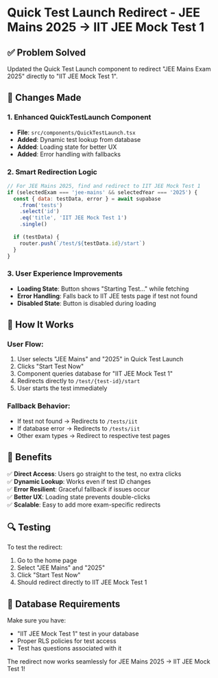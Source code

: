 # Quick Test Launch Redirect - JEE Mains 2025 → IIT JEE Mock Test 1

## ✅ **Problem Solved**

Updated the Quick Test Launch component to redirect "JEE Mains Exam 2025" directly to "IIT JEE Mock Test 1".

## 🔧 **Changes Made**

### **1. Enhanced QuickTestLaunch Component**
- **File**: `src/components/QuickTestLaunch.tsx`
- **Added**: Dynamic test lookup from database
- **Added**: Loading state for better UX
- **Added**: Error handling with fallbacks

### **2. Smart Redirection Logic**
```javascript
// For JEE Mains 2025, find and redirect to IIT JEE Mock Test 1
if (selectedExam === 'jee-mains' && selectedYear === '2025') {
  const { data: testData, error } = await supabase
    .from('tests')
    .select('id')
    .eq('title', 'IIT JEE Mock Test 1')
    .single()
  
  if (testData) {
    router.push(`/test/${testData.id}/start`)
  }
}
```

### **3. User Experience Improvements**
- **Loading State**: Button shows "Starting Test..." while fetching
- **Error Handling**: Falls back to IIT JEE tests page if test not found
- **Disabled State**: Button is disabled during loading

## 🎯 **How It Works**

### **User Flow:**
1. User selects "JEE Mains" and "2025" in Quick Test Launch
2. Clicks "Start Test Now"
3. Component queries database for "IIT JEE Mock Test 1"
4. Redirects directly to `/test/{test-id}/start`
5. User starts the test immediately

### **Fallback Behavior:**
- If test not found → Redirects to `/tests/iit`
- If database error → Redirects to `/tests/iit`
- Other exam types → Redirect to respective test pages

## 🚀 **Benefits**

✅ **Direct Access**: Users go straight to the test, no extra clicks  
✅ **Dynamic Lookup**: Works even if test ID changes  
✅ **Error Resilient**: Graceful fallback if issues occur  
✅ **Better UX**: Loading state prevents double-clicks  
✅ **Scalable**: Easy to add more exam-specific redirects  

## 🔍 **Testing**

To test the redirect:
1. Go to the home page
2. Select "JEE Mains" and "2025"
3. Click "Start Test Now"
4. Should redirect directly to IIT JEE Mock Test 1

## 📝 **Database Requirements**

Make sure you have:
- "IIT JEE Mock Test 1" test in your database
- Proper RLS policies for test access
- Test has questions associated with it

The redirect now works seamlessly for JEE Mains 2025 → IIT JEE Mock Test 1!
